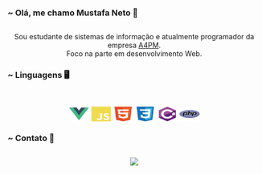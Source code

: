 ### ~ Olá, me chamo Mustafa Neto 👋
  ##
<p align="center">Sou estudante de sistemas de informação e atualmente programador da empresa <a href="https://www.a4pm.com.br/" target="_blank">A4PM</a>. <br> Foco na parte em desenvolvimento Web.</p>
  

### ~ Linguagens 🖥️
  ##
 <div align="center" style="display: inline_block"><br>
  <img align="center" alt="Musta-Vue" height="30" width="40" src="https://raw.githubusercontent.com/devicons/devicon/master/icons/vuejs/vuejs-original.svg">
  <img align="center" alt="Musta-Js" height="30" width="40" src="https://raw.githubusercontent.com/devicons/devicon/master/icons/javascript/javascript-plain.svg">
  <img align="center" alt="Musta-HTML" height="30" width="40" src="https://raw.githubusercontent.com/devicons/devicon/master/icons/html5/html5-original.svg">
  <img align="center" alt="Musta-CSS" height="30" width="40" src="https://raw.githubusercontent.com/devicons/devicon/master/icons/css3/css3-original.svg">
  <img align="center" alt="Musta-Csharp" height="30" width="40" src="https://raw.githubusercontent.com/devicons/devicon/master/icons/csharp/csharp-original.svg">
  <img align="center" alt="Musta-PHP" height="30" width="40" src="https://raw.githubusercontent.com/devicons/devicon/master/icons/php/php-original.svg">
</div>
  

### ~ Contato 🤙
  ##
<div align="center"> 
  <a href="https://www.linkedin.com/in/mustafaneto/" target="_blank"><img src="https://img.shields.io/badge/-LinkedIn-%230077B5?style=for-the-badge&logo=linkedin&logoColor=white" target="_blank"></a> 
  
